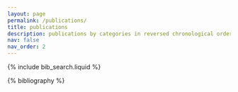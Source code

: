 ```yaml
---
layout: page
permalink: /publications/
title: publications
description: publications by categories in reversed chronological order. generated by jekyll-scholar.
nav: false
nav_order: 2
---
```


<!-- _pages/z_publications.md -->

<!-- Bibsearch Feature -->

{% include bib_search.liquid %}

<div class="publications">

{% bibliography %}

</div>
